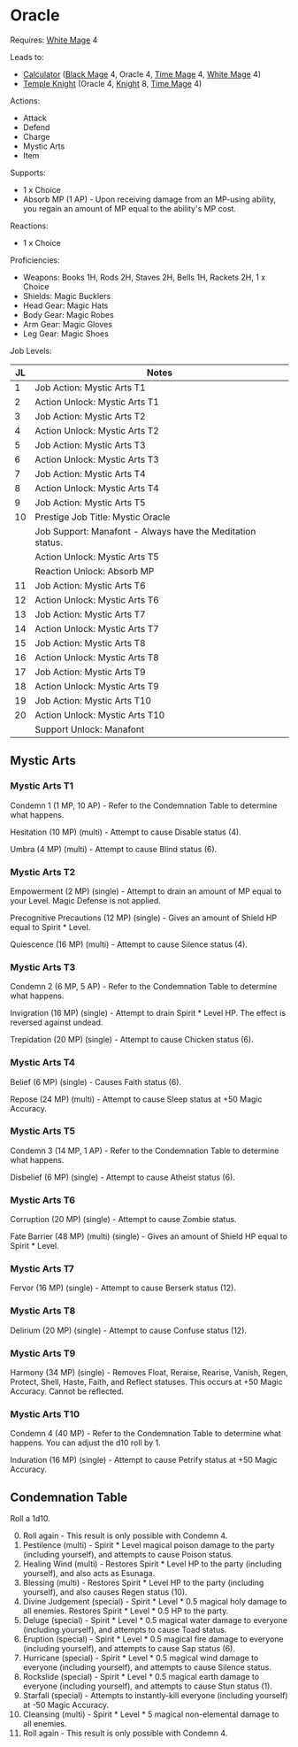 # Oracle

Requires: [White Mage](/Jobs/JobDetails/WhiteMage.md) 4

Leads to:

- [Calculator](/Jobs/JobDetails/Calculator.md) ([Black Mage](/Jobs/JobDetails/BlackMage.md) 4, Oracle 4, [Time Mage](/Jobs/JobDetails/TimeMage.md) 4, [White Mage](/Jobs/JobDetails/WhiteMage.md) 4)
- [Temple Knight](/Jobs/JobDetails/TempleKnight.md) (Oracle 4, [Knight](/Jobs/JobDetails/Knight.md) 8, [Time Mage](/Jobs/JobDetails/TimeMage.md) 4)

Actions:

- Attack
- Defend
- Charge
- Mystic Arts
- Item

Supports:

- 1 x Choice
- Absorb MP (1 AP) - Upon receiving damage from an MP-using ability, you regain an amount of MP equal to the ability's MP cost.

Reactions:

- 1 x Choice

Proficiencies:

- Weapons: Books 1H, Rods 2H, Staves 2H, Bells 1H, Rackets 2H, 1 x Choice
- Shields: Magic Bucklers
- Head Gear: Magic Hats
- Body Gear: Magic Robes
- Arm Gear: Magic Gloves
- Leg Gear: Magic Shoes

Job Levels:

| JL | Notes |
| --- | --- |
| 1 | Job Action: Mystic Arts T1
| 2 | Action Unlock: Mystic Arts T1
| 3 | Job Action: Mystic Arts T2
| 4 | Action Unlock: Mystic Arts T2
| 5 | Job Action: Mystic Arts T3
| 6 | Action Unlock: Mystic Arts T3
| 7 | Job Action: Mystic Arts T4
| 8 | Action Unlock: Mystic Arts T4
| 9 | Job Action: Mystic Arts T5
| 10 | Prestige Job Title: Mystic Oracle
|    | Job Support: Manafont - Always have the Meditation status.
|    | Action Unlock: Mystic Arts T5
|    | Reaction Unlock: Absorb MP
| 11 | Job Action: Mystic Arts T6
| 12 | Action Unlock: Mystic Arts T6
| 13 | Job Action: Mystic Arts T7
| 14 | Action Unlock: Mystic Arts T7
| 15 | Job Action: Mystic Arts T8
| 16 | Action Unlock: Mystic Arts T8
| 17 | Job Action: Mystic Arts T9
| 18 | Action Unlock: Mystic Arts T9
| 19 | Job Action: Mystic Arts T10
| 20 | Action Unlock: Mystic Arts T10
|    | Support Unlock: Manafont

## Mystic Arts

### Mystic Arts T1

Condemn 1 (1 MP, 10 AP) - Refer to the Condemnation Table to determine what happens.

Hesitation (10 MP) (multi) - Attempt to cause Disable status (4).

Umbra (4 MP) (multi) - Attempt to cause Blind status (6).

### Mystic Arts T2

Empowerment (2 MP) (single) - Attempt to drain an amount of MP equal to your Level. Magic Defense is not applied.

Precognitive Precautions (12 MP) (single) - Gives an amount of Shield HP equal to Spirit * Level.

Quiescence (16 MP) (multi) - Attempt to cause Silence status (4).

### Mystic Arts T3

Condemn 2 (6 MP, 5 AP) - Refer to the Condemnation Table to determine what happens.

Invigration (16 MP) (single) - Attempt to drain Spirit * Level HP. The effect is reversed against undead.

Trepidation (20 MP) (single) - Attempt to cause Chicken status (6).

### Mystic Arts T4

Belief (6 MP) (single) - Causes Faith status (6).

Repose (24 MP) (multi) - Attempt to cause Sleep status at +50 Magic Accuracy.

### Mystic Arts T5

Condemn 3 (14 MP, 1 AP) - Refer to the Condemnation Table to determine what happens.

Disbelief (6 MP) (single) - Attempt to cause Atheist status (6).

### Mystic Arts T6

Corruption (20 MP) (single) - Attempt to cause Zombie status.

Fate Barrier (48 MP) (multi) (single) - Gives an amount of Shield HP equal to Spirit * Level.

### Mystic Arts T7

Fervor (16 MP) (single) - Attempt to cause Berserk status (12).

### Mystic Arts T8

Delirium (20 MP) (single) - Attempt to cause Confuse status (12).

### Mystic Arts T9

Harmony (34 MP) (single) - Removes Float, Reraise, Rearise, Vanish, Regen, Protect, Shell, Haste, Faith, and Reflect statuses. This occurs at +50 Magic Accuracy. Cannot be reflected.

### Mystic Arts T10

Condemn 4 (40 MP) - Refer to the Condemnation Table to determine what happens. You can adjust the d10 roll by 1.

Induration (16 MP) (single) - Attempt to cause Petrify status at +50 Magic Accuracy.

## Condemnation Table

Roll a 1d10.

0. Roll again - This result is only possible with Condemn 4.
1. Pestilence (multi) - Spirit * Level magical poison damage to the party (including yourself), and attempts to cause Poison status.
2. Healing Wind (multi) - Restores Spirit * Level HP to the party (including yourself), and also acts as Esunaga.
3. Blessing (multi) - Restores Spirit * Level HP to the party (including yourself), and also causes Regen status (10).
4. Divine Judgement (special) - Spirit * Level * 0.5 magical holy damage to all enemies. Restores Spirit * Level * 0.5 HP to the party.
5. Deluge (special) - Spirit * Level * 0.5 magical water damage to everyone (including yourself), and attempts to cause Toad status.
6. Eruption (special) - Spirit * Level * 0.5 magical fire damage to everyone (including yourself), and attempts to cause Sap status (6).
7. Hurricane (special) - Spirit * Level * 0.5 magical wind damage to everyone (including yourself), and attempts to cause Silence status.
8. Rockslide (special) - Spirit * Level * 0.5 magical earth damage to everyone (including yourself), and attempts to cause Stun status (1).
9. Starfall (special) - Attempts to instantly-kill everyone (including yourself) at -50 Magic Accuracy.
10. Cleansing (multi) - Spirit * Level * 5 magical non-elemental damage to all enemies.
11. Roll again - This result is only possible with Condemn 4.
